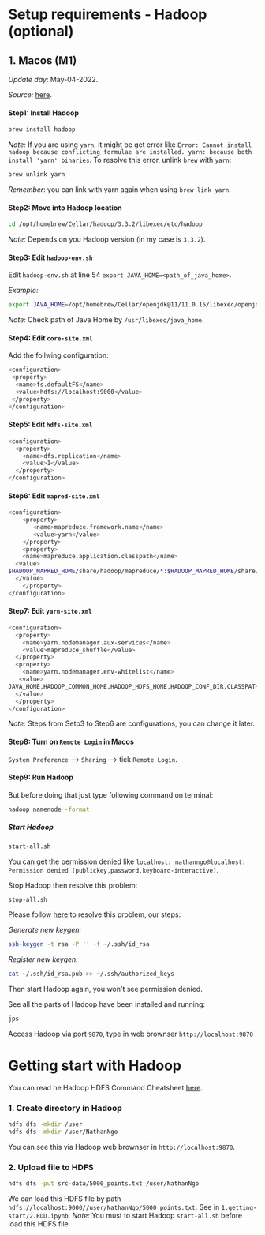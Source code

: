 # Setup requirements - Hadoop (optional)
## 1. Macos (M1)
*Update day*: May-04-2022.

*Source:* [here](https://codewitharjun.medium.com/install-hadoop-on-macos-efe7c860c3ed).
#### Step1: Install Hadoop
```bash
brew install hadoop
```
*Note:* If you are using `yarn`, it might be get error like `Error: Cannot install hadoop because conflicting formulae are installed. yarn: because both install 'yarn' binaries`. To resolve this error, unlink `brew` with `yarn`:
```bash
brew unlink yarn
```
*Remember*: you can link with yarn again when using `brew link yarn`.

#### Step2: Move into Hadoop location
```bash
cd /opt/homebrew/Cellar/hadoop/3.3.2/libexec/etc/hadoop
```
*Note:* Depends on you Hadoop version (in my case is `3.3.2`).

#### Step3: Edit `hadoop-env.sh`
Edit `hadoop-env.sh` at line 54 `export JAVA_HOME=<path_of_java_home>`.

*Example:*
```bash
export JAVA_HOME=/opt/homebrew/Cellar/openjdk@11/11.0.15/libexec/openjdk.jdk/Contents/Home
```
*Note:* Check path of Java Home by `/usr/libexec/java_home`.

#### Step4: Edit `core-site.xml`
Add the follwing configuration:
```bash
<configuration>
 <property>
  <name>fs.defaultFS</name>
  <value>hdfs://localhost:9000</value>
 </property>
</configuration>
```

#### Step5: Edit `hdfs-site.xml`
```bash
<configuration>
  <property>
    <name>dfs.replication</name>
    <value>1</value>
  </property>
</configuration>
```

#### Step6: Edit `mapred-site.xml`
```bash
<configuration>
    <property>
       <name>mapreduce.framework.name</name>
       <value>yarn</value>
    </property>
    <property>
    <name>mapreduce.application.classpath</name>   
  <value>
$HADOOP_MAPRED_HOME/share/hadoop/mapreduce/*:$HADOOP_MAPRED_HOME/share/hadoop/mapreduce/lib/*
  </value>
    </property>
</configuration>
```

#### Step7: Edit `yarn-site.xml`
```bash
<configuration>
  <property>
    <name>yarn.nodemanager.aux-services</name>
    <value>mapreduce_shuffle</value>
  </property>
  <property>
    <name>yarn.nodemanager.env-whitelist</name>  
   <value>
JAVA_HOME,HADOOP_COMMON_HOME,HADOOP_HDFS_HOME,HADOOP_CONF_DIR,CLASSPATH_PREPEND_DISTCACHE,HADOOP_YARN_HOME,HADOOP_MAPRED_HOME
  </value>
  </property>
</configuration>
```

*Note:* Steps from Setp3 to Step6 are configurations, you can change it later.

#### Step8: Turn on `Remote Login` in Macos
`System Preference` --> `Sharing` --> tick `Remote Login`.

#### Step9: Run Hadoop
But before doing that just type following command on terminal:
```bash
hadoop namenode -format 
```

##### Start Hadoop
```bash
start-all.sh
```
You can get the permission denied like `localhost: nathanngo@localhost: Permission denied (publickey,password,keyboard-interactive)`.

Stop Hadoop then resolve this problem:
```bash
stop-all.sh
```

Please follow [here](https://stackoverflow.com/questions/22842743/how-to-set-java-home-environment-variable-on-mac-os-x-10-9) to resolve this problem, our steps:

*Generate new keygen:*
```bash
ssh-keygen -t rsa -P '' -f ~/.ssh/id_rsa
```

*Register new keygen:*
```bash
cat ~/.ssh/id_rsa.pub >> ~/.ssh/authorized_keys
```

Then start Hadoop again, you won't see permission denied.

See all the parts of Hadoop have been installed and running:
```bash
jps
```

Access Hadoop via port `9870`, type in web brownser `http://localhost:9870`

# Getting start with Hadoop
You can read he Hadoop HDFS Command Cheatsheet [here](https://images.linoxide.com/hadoop-hdfs-commands-cheatsheet.pdf).

### 1. Create directory in Hadoop
```bash
hdfs dfs -mkdir /user
hdfs dfs -mkdir /user/NathanNgo
```
You can see this via Hadoop web brownser in `http://localhost:9870`.

### 2. Upload file to HDFS
```bash
hdfs dfs -put src-data/5000_points.txt /user/NathanNgo
```
We can load this HDFS file by path `hdfs://localhost:9000//user/NathanNgo/5000_points.txt`. See in `1.getting-start/2.RDD.ipynb`.
*Note:* You must to start Hadoop `start-all.sh` before load this HDFS file.

